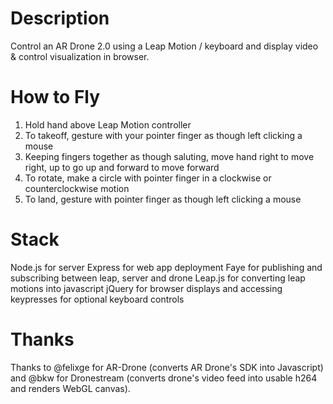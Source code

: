 Description
=======================

Control an AR Drone 2.0 using a Leap Motion / keyboard and display video & control visualization in browser.

How to Fly
=======================

1. Hold hand above Leap Motion controller
2. To takeoff, gesture with your pointer finger as though left clicking a mouse
3. Keeping fingers together as though saluting, move hand right to move right, up to go up and forward to move forward
4. To rotate, make a circle with pointer finger in a clockwise or counterclockwise motion
5. To land, gesture with pointer finger as though left clicking a mouse


Stack
=======================

Node.js for server
Express for web app deployment
Faye for publishing and subscribing between leap, server and drone
Leap.js for converting leap motions into javascript
jQuery for browser displays and accessing keypresses for optional keyboard controls

Thanks
=======================

Thanks to @felixge for AR-Drone (converts AR Drone's SDK into Javascript) and @bkw for Dronestream (converts drone's video feed into usable h264 and renders WebGL canvas).
